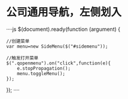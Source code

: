 # 公司通用导航，左侧划入
····js
$(document).ready(function (argument) {
	
	//创建菜单
	var menu=new SideMenu($("#sidemenu"));
	
	//触发打开菜单
	$(".qopenmenu").on("click",function(e){
		e.stopPropagation();
		menu.toggleMenu();
	});
	
});
····